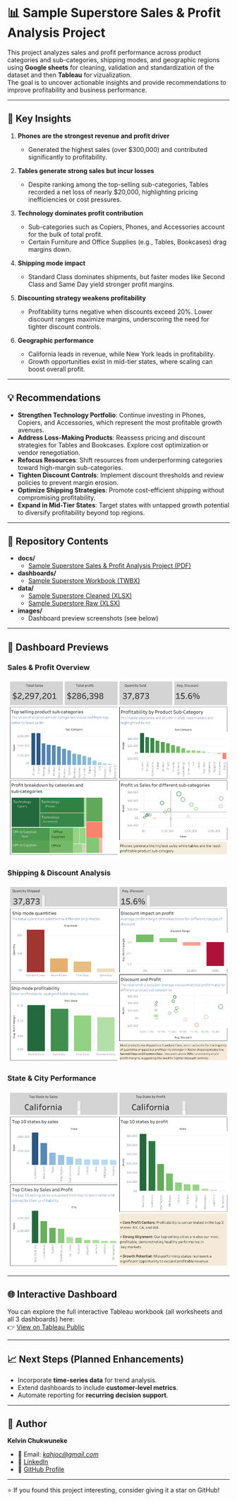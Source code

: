 # 📊 Sample Superstore Sales & Profit Analysis Project  

This project analyzes sales and profit performance across product categories and sub-categories, shipping modes, and geographic regions using **Google sheets** for cleaning, validation and standardization of the dataset and then **Tableau** for vizualization.  
The goal is to uncover actionable insights and provide recommendations to improve profitability and business performance.  

---

## 🔑 Key Insights  
1. **Phones are the strongest revenue and profit driver**  
   - Generated the highest sales (over $300,000) and contributed significantly to profitability.  

2. **Tables generate strong sales but incur losses**  
   - Despite ranking among the top-selling sub-categories, Tables recorded a net loss of nearly $20,000, highlighting pricing inefficiencies or cost pressures.  

3. **Technology dominates profit contribution**  
   - Sub-categories such as Copiers, Phones, and Accessories account for the bulk of total profit.  
   - Certain Furniture and Office Supplies (e.g., Tables, Bookcases) drag margins down.  

4. **Shipping mode impact**  
   - Standard Class dominates shipments, but faster modes like Second Class and Same Day yield stronger profit margins.  

5. **Discounting strategy weakens profitability**  
   - Profitability turns negative when discounts exceed 20%. Lower discount ranges maximize margins, underscoring the need for tighter discount controls.  

6. **Geographic performance**  
   - California leads in revenue, while New York leads in profitability.  
   - Growth opportunities exist in mid-tier states, where scaling can boost overall profit.  

---

## 💡 Recommendations  
- **Strengthen Technology Portfolio**: Continue investing in Phones, Copiers, and Accessories, which represent the most profitable growth avenues.  
- **Address Loss-Making Products**: Reassess pricing and discount strategies for Tables and Bookcases. Explore cost optimization or vendor renegotiation.  
- **Refocus Resources**: Shift resources from underperforming categories toward high-margin sub-categories.  
- **Tighten Discount Controls**: Implement discount thresholds and review policies to prevent margin erosion.  
- **Optimize Shipping Strategies**: Promote cost-efficient shipping without compromising profitability.  
- **Expand in Mid-Tier States**: Target states with untapped growth potential to diversify profitability beyond top regions.  

---

## 📂 Repository Contents  
- **docs/**  
  - [Sample Superstore Sales & Profit Analysis Project (PDF)](./docs/Sample_Superstore_Sales_Profit_Analysis_Project.pdf) 
- **dashboards/**  
  - [Sample Superstore Workbook (TWBX)](./dashboards/Sample_Superstore_Workbook.twbx)  
- **data/**  
  - [Sample Superstore Cleaned (XLSX)](./data/Sample_Superstore_Cleaned.xlsx)  
  - [Sample Superstore Raw (XLSX)](./data/Sample_Superstore_Raw.xlsx)  
- **images/**  
  - Dashboard preview screenshots (see below)  

---

## 📸 Dashboard Previews  

### Sales & Profit Overview  
![Sales & Profit Overview](./images/sales_profit_overview.png)  

### Shipping & Discount Analysis  
![Shipping & Discount Analysis](./images/shipping_discount_analysis.png)  

### State & City Performance  
![State & City Performance](./images/state_city_performance.png)  

---
## 🌐 Interactive Dashboard  
You can explore the full interactive Tableau workbook (all worksheets and all 3 dashboards) here:  
👉 [View on Tableau Public](https://public.tableau.com/views/SampleSuperstoreSalesProfitAnalysisProject/Dashboard?:language=en-US&:sid=&:redirect=auth&:display_count=n&:origin=viz_share_link) 

---
## 📈 Next Steps (Planned Enhancements)  
- Incorporate **time-series data** for trend analysis.  
- Extend dashboards to include **customer-level metrics**.  
- Automate reporting for **recurring decision support**.  

---

## 👤 Author  
**Kelvin Chukwuneke**  
- 📧 Email: *kahjoc@gmail.com*  
- 🔗 [LinkedIn](https://www.linkedin.com/in/your-linkedin)  
- 🐙 [GitHub Profile](https://github.com/yourusername)  

---
⭐ If you found this project interesting, consider giving it a star on GitHub!
